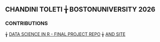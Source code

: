 ## CHANDINI TOLETI  ╁  BOSTONUNIVERSITY 2026

### CONTRIBUTIONS 

 ╁ [DATA SCIENCE IN R - FINAL PROJECT REPO](https://github.com/sussmanbu/ma4615-sp25-final-project-datadetectives) 
 ╁ [AND SITE]([https://github.com/sussmanbu/ma4615-sp25-final-project-datadetectives](https://sussmanbu.github.io/ma4615-sp25-final-project-datadetectives/big_picture.html))








